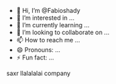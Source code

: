 - 👋 Hi, I’m @Fabioshady
- 👀 I’m interested in ...
- 🌱 I’m currently learning ...
- 💞️ I’m looking to collaborate on ...
- 📫 How to reach me ...
- 😄 Pronouns: ...
- ⚡ Fun fact: ...

<!---
Fabioshady/Fabioshady is a ✨ special ✨ repository because its `README.md` (this file) appears on your GitHub profile.
You can click the Preview link to take a look at your changes.
--->
saxr llalalalai company
